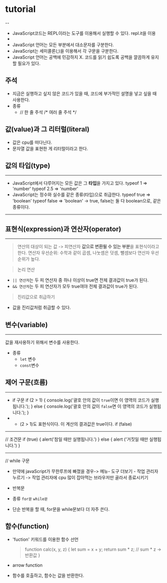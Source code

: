 # tutorial
--

- JavaScript코드는 REPL이라는 도구를 이용해서 실행할 수 있다.
repl.it을 이용
- 
- JavaScript 언어는 모든 부분에서 대소문자를 구분한다.
- JavaScript는 세미콜론(;)을 이용해서 각 구문을 구분한다.
- JavaScript 언어는 공백에 민감하지 X. 코드를 읽기 쉽도록 공백을 깔끔하게 유지할 필요가 있다.

## 주석
- 지금은 실행하고 싶지 않은 코드가 있을 때, 코드에 부가적인 설명을 넣고 싶을 때 사용한다.
- 종류
  - // 한 줄 주석
    /* 여러 줄 주석 */


## 값(value)과 그 리터럴(literal)
- 값은 cpu를 떠다닌다.
- 문자열 값을 표현한 게 리터럴이라고 한다. 


## 값의 타입(type)
---
- JavaScript에서 다루어지는 모든 값은 그 **타입**을 가지고 있다.
typeof 1 => 'number' 
typeof 2.5 => 'number'
- JavaScript는 정수와 실수를 같은 종류(타입)으로 취급한다.
  typeof true => 'boolean'
   typeof false => 'boolean'
  -> true, false는  둘 다 boolean으로, 같은 종류이다. 
 --- 
 ## 표현식(expression)과 연산자(operator)
 ---
 > 연산의 대상이 되는 값 -> 피연산자
 > **값으로 변환될 수 있는 부분**을 표현식이라고 한다.
 > 연산자 우선순위: 수학과 같이 곱셈, 나눗셈은 덧셈, 뺄셈보다 연산자 우선순위가 높다.

 > 논리 연산
  - `|| 연산자`는 두 피 연산자 중 하나 이상이 true면 전체 결과값이 true가 된다. 
  - `&& 연산자`는 두 피 연산자가 모두 true여야 전체 결과값이 true가 된다. 

 > 진리값으로 취급하기
 - 값을 진리값처럼 취급할 수 있다.

## 변수(variable)
---
값을 재사용하기 위해서 변수를 사용한다.
- 종류
  -  `let` 변수
  -  `const`변수
 
 
 ## 제어 구문(흐름)
 ---
 - if 구문
 if (2 > 1) {
  console.log('괄호 안의 값이 `true`이면 이 영역의 코드가 실행됩니다.');
} else {
  console.log('괄호 안의 값이 `false`면 이 영역의 코드가 실행됩니다.');
}
-
   - (2 > 1)도 표현식이다. 이 계산의 결과값은 true이다.
    if (false) 
 ---
 // 조건문 
if (true) {
  alert('참일 때만 실행됩니다.')
} else {
  alert ('거짓일 때만 실행됩니다.')
}

---

// while 구문

* 만약에 javaScript가 무한루프에 빠졌을 경우-> 메뉴- 도구 더보기 - 작업 관리자 누르기
 -> 작업 관리자에 cpu 많이 잡아먹는 브라우저만 골라서 종료시키기
 
 - 반복문
 
  - 종류
  `for문`
  `while문`
  -  단순 반복을 할 때, for문을 while문보다 더 자주 쓴다.
 

## 함수(function)
- 'fuction' 키워드를 이용한 함수 선언
  > function calc(x, y, z) {
  let sum = x + y;
  return sum * z;
  // sum * z -> 반환값
}

- arrow function
  > 

- 함수를 호출하고, 함수는 값을 반환한다.



 
